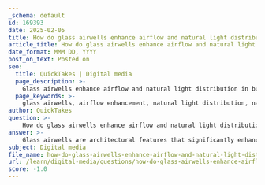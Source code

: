 ```yaml
---
_schema: default
id: 169393
date: 2025-02-05
title: How do glass airwells enhance airflow and natural light distribution?
article_title: How do glass airwells enhance airflow and natural light distribution?
date_format: MMM DD, YYYY
post_on_text: Posted on
seo:
  title: QuickTakes | Digital media
  page_description: >-
    Glass airwells enhance airflow and natural light distribution in buildings, promoting natural ventilation, improving indoor comfort, and providing aesthetic appeal through light penetration and a connection to the outdoors.
  page_keywords: >-
    glass airwells, airflow enhancement, natural light distribution, natural ventilation, energy efficiency, indoor comfort, architectural features, temperature regulation, light penetration, well-being, psychological benefits, design integration, visual connection to outdoors, Sugamo Shinkin Bank
author: QuickTakes
question: >-
    How do glass airwells enhance airflow and natural light distribution?
answer: >-
    Glass airwells are architectural features that significantly enhance both airflow and natural light distribution within a building. Here’s how they achieve these benefits:\n\n### 1. **Airflow Enhancement**\n- **Vertical Shafts**: Glass airwells are essentially vertical shafts that allow air to flow freely between different levels of a building. This design promotes natural ventilation, which is crucial for maintaining indoor air quality and comfort.\n- **Natural Ventilation**: By facilitating the movement of air, glass airwells can reduce reliance on mechanical heating and cooling systems. This not only lowers energy consumption but also contributes to a more sustainable building design.\n- **Temperature Regulation**: The airflow created by these airwells helps in regulating indoor temperatures, making spaces more comfortable for occupants.\n\n### 2. **Natural Light Distribution**\n- **Light Penetration**: The transparent nature of glass allows sunlight to penetrate deep into the building, illuminating spaces that might otherwise rely solely on artificial lighting. This enhances the overall brightness and aesthetic appeal of the interior.\n- **Psychological Benefits**: Natural light has been shown to improve mood and well-being. By incorporating glass airwells, buildings can create a more inviting and uplifting atmosphere for occupants.\n- **Visual Connection to the Outdoors**: Glass airwells provide a visual connection to the outside environment, which can enhance the occupants' experience and promote a sense of openness and tranquility.\n\n### 3. **Overall Comfort and Aesthetic Impact**\n- **Comfort**: The combination of improved airflow and natural light contributes to the overall comfort of the space. Occupants are likely to feel more refreshed and at ease in environments that are well-ventilated and filled with natural light.\n- **Design Integration**: In projects like the Sugamo Shinkin Bank, the integration of glass airwells is part of a broader architectural concept that emphasizes connection to nature and open space design, further enhancing the emotional and visual impact of the building.\n\nIn summary, glass airwells serve as a vital architectural element that enhances both airflow and natural light distribution, leading to improved comfort, energy efficiency, and a more pleasant indoor environment.
subject: Digital media
file_name: how-do-glass-airwells-enhance-airflow-and-natural-light-distribution.md
url: /learn/digital-media/questions/how-do-glass-airwells-enhance-airflow-and-natural-light-distribution
score: -1.0
---
```


&nbsp;